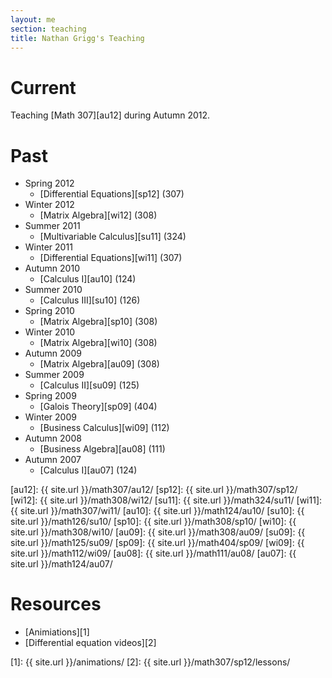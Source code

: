 ```yaml
---
layout: me
section: teaching
title: Nathan Grigg's Teaching
---
```


# Current

Teaching [Math 307][au12] during Autumn 2012.


# Past
- Spring 2012
    - [Differential Equations][sp12] (307)
- Winter 2012
	- [Matrix Algebra][wi12] (308)
- Summer 2011
	- [Multivariable Calculus][su11] (324)
- Winter 2011
	- [Differential Equations][wi11] (307)
- Autumn 2010
	- [Calculus I][au10] (124)
- Summer 2010
	- [Calculus III][su10] (126)
- Spring 2010
	- [Matrix Algebra][sp10] (308)
- Winter 2010
	- [Matrix Algebra][wi10] (308)
- Autumn 2009
	- [Matrix Algebra][au09] (308)
- Summer 2009
	- [Calculus II][su09] (125)
- Spring 2009
	- [Galois Theory][sp09] (404)
- Winter 2009
	- [Business Calculus][wi09] (112)
- Autumn 2008
	- [Business Algebra][au08] (111)
- Autumn 2007
	- [Calculus I][au07] (124)

[au12]: {{ site.url }}/math307/au12/
[sp12]: {{ site.url }}/math307/sp12/
[wi12]: {{ site.url }}/math308/wi12/
[su11]: {{ site.url }}/math324/su11/
[wi11]: {{ site.url }}/math307/wi11/
[au10]: {{ site.url }}/math124/au10/
[su10]: {{ site.url }}/math126/su10/
[sp10]: {{ site.url }}/math308/sp10/
[wi10]: {{ site.url }}/math308/wi10/
[au09]: {{ site.url }}/math308/au09/
[su09]: {{ site.url }}/math125/su09/
[sp09]: {{ site.url }}/math404/sp09/
[wi09]: {{ site.url }}/math112/wi09/
[au08]: {{ site.url }}/math111/au08/
[au07]: {{ site.url }}/math124/au07/

# Resources

- [Animiations][1]
- [Differential equation videos][2]

[1]: {{ site.url }}/animations/
[2]: {{ site.url }}/math307/sp12/lessons/
